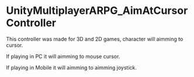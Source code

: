# UnityMultiplayerARPG_AimAtCursorController

This controller was made for 3D and 2D games, character will aimming to cursor.

If playing in PC it will aimming to mouse cursor.

If playing in Mobile it will aimming to aimming joystick.
